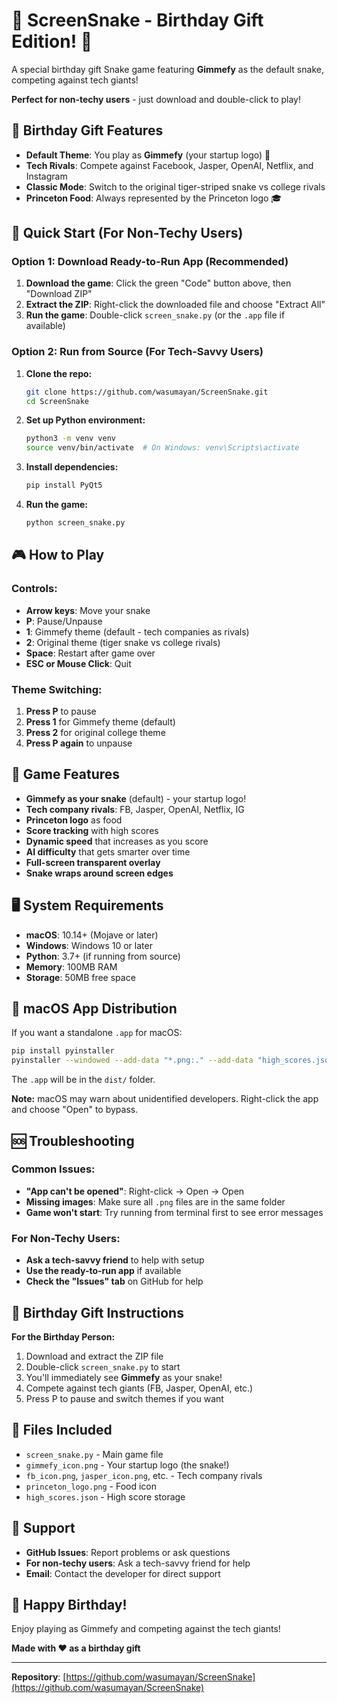 # 🐍 ScreenSnake - Birthday Gift Edition! 🎉

A special birthday gift Snake game featuring **Gimmefy** as the default snake, competing against tech giants! 

**Perfect for non-techy users** - just download and double-click to play!

## 🎁 **Birthday Gift Features**

- **Default Theme**: You play as **Gimmefy** (your startup logo) 🚀
- **Tech Rivals**: Compete against Facebook, Jasper, OpenAI, Netflix, and Instagram
- **Classic Mode**: Switch to the original tiger-striped snake vs college rivals
- **Princeton Food**: Always represented by the Princeton logo 🎓

## 🚀 **Quick Start (For Non-Techy Users)**

### **Option 1: Download Ready-to-Run App (Recommended)**

1. **Download the game**: Click the green "Code" button above, then "Download ZIP"
2. **Extract the ZIP**: Right-click the downloaded file and choose "Extract All"
3. **Run the game**: Double-click `screen_snake.py` (or the `.app` file if available)

### **Option 2: Run from Source (For Tech-Savvy Users)**

1. **Clone the repo:**
   ```sh
   git clone https://github.com/wasumayan/ScreenSnake.git
   cd ScreenSnake
   ```

2. **Set up Python environment:**
   ```sh
   python3 -m venv venv
   source venv/bin/activate  # On Windows: venv\Scripts\activate
   ```

3. **Install dependencies:**
   ```sh
   pip install PyQt5
   ```

4. **Run the game:**
   ```sh
   python screen_snake.py
   ```

## 🎮 **How to Play**

### **Controls:**
- **Arrow keys**: Move your snake
- **P**: Pause/Unpause
- **1**: Gimmefy theme (default - tech companies as rivals)
- **2**: Original theme (tiger snake vs college rivals)
- **Space**: Restart after game over
- **ESC or Mouse Click**: Quit

### **Theme Switching:**
1. **Press P** to pause
2. **Press 1** for Gimmefy theme (default)
3. **Press 2** for original college theme
4. **Press P again** to unpause

## 🎯 **Game Features**

- **Gimmefy as your snake** (default) - your startup logo!
- **Tech company rivals**: FB, Jasper, OpenAI, Netflix, IG
- **Princeton logo** as food
- **Score tracking** with high scores
- **Dynamic speed** that increases as you score
- **AI difficulty** that gets smarter over time
- **Full-screen transparent overlay**
- **Snake wraps around screen edges**

## 🖥️ **System Requirements**

- **macOS**: 10.14+ (Mojave or later)
- **Windows**: Windows 10 or later
- **Python**: 3.7+ (if running from source)
- **Memory**: 100MB RAM
- **Storage**: 50MB free space

## 📱 **macOS App Distribution**

If you want a standalone `.app` for macOS:

```sh
pip install pyinstaller
pyinstaller --windowed --add-data "*.png:." --add-data "high_scores.json:." --icon screensnake.icns screen_snake.py
```

The `.app` will be in the `dist/` folder.

**Note:** macOS may warn about unidentified developers. Right-click the app and choose "Open" to bypass.

## 🆘 **Troubleshooting**

### **Common Issues:**

- **"App can't be opened"**: Right-click → Open → Open
- **Missing images**: Make sure all `.png` files are in the same folder
- **Game won't start**: Try running from terminal first to see error messages

### **For Non-Techy Users:**
- **Ask a tech-savvy friend** to help with setup
- **Use the ready-to-run app** if available
- **Check the "Issues" tab** on GitHub for help

## 🎉 **Birthday Gift Instructions**

**For the Birthday Person:**
1. Download and extract the ZIP file
2. Double-click `screen_snake.py` to start
3. You'll immediately see **Gimmefy** as your snake!
4. Compete against tech giants (FB, Jasper, OpenAI, etc.)
5. Press P to pause and switch themes if you want

## 📁 **Files Included**

- `screen_snake.py` - Main game file
- `gimmefy_icon.png` - Your startup logo (the snake!)
- `fb_icon.png`, `jasper_icon.png`, etc. - Tech company rivals
- `princeton_logo.png` - Food icon
- `high_scores.json` - High score storage

## 🤝 **Support**

- **GitHub Issues**: Report problems or ask questions
- **For non-techy users**: Ask a tech-savvy friend for help
- **Email**: Contact the developer for direct support

## 🎊 **Happy Birthday!**

Enjoy playing as Gimmefy and competing against the tech giants! 

**Made with ❤️ as a birthday gift**

---

**Repository**: [https://github.com/wasumayan/ScreenSnake](https://github.com/wasumayan/ScreenSnake) 